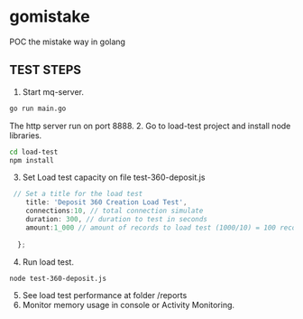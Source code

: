 # gomistake
POC the mistake way in golang

## TEST STEPS
1. Start mq-server.
```sh
go run main.go 
```
The http server run on port 8888.
2. Go to load-test project and install node libraries.
```sh
cd load-test
npm install
```
3. Set Load test capacity on file test-360-deposit.js
```javascript
 // Set a title for the load test
    title: 'Deposit 360 Creation Load Test',
    connections:10, // total connection simulate 
    duration: 300, // duration to test in seconds
    amount:1_000 // amount of records to load test (1000/10) = 100 records per connection in 5 mins
  
  };
```
4. Run load test.
```sh
node test-360-deposit.js
```
5. See load test performance at folder /reports
6. Monitor memory usage in console or Activity Monitoring.
